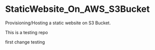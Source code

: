 

# StaticWebsite_On_AWS_S3Bucket
Provisioning/Hosting a static website on S3 Bucket.

This is a testing repo


first change testing
